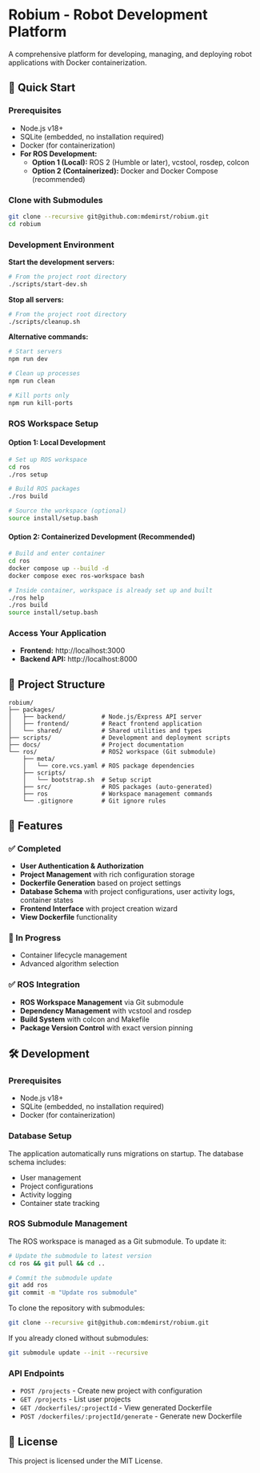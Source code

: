 # Robium - Robot Development Platform

A comprehensive platform for developing, managing, and deploying robot applications with Docker containerization.

## 🚀 Quick Start

### Prerequisites

- Node.js v18+
- SQLite (embedded, no installation required)
- Docker (for containerization)
- **For ROS Development:**
  - **Option 1 (Local):** ROS 2 (Humble or later), vcstool, rosdep, colcon
  - **Option 2 (Containerized):** Docker and Docker Compose (recommended)

### Clone with Submodules

```bash
git clone --recursive git@github.com:mdemirst/robium.git
cd robium
```

### Development Environment

**Start the development servers:**

```bash
# From the project root directory
./scripts/start-dev.sh
```

**Stop all servers:**

```bash
# From the project root directory
./scripts/cleanup.sh
```

**Alternative commands:**

```bash
# Start servers
npm run dev

# Clean up processes
npm run clean

# Kill ports only
npm run kill-ports
```

### ROS Workspace Setup

#### Option 1: Local Development

```bash
# Set up ROS workspace
cd ros
./ros setup

# Build ROS packages
./ros build

# Source the workspace (optional)
source install/setup.bash
```

#### Option 2: Containerized Development (Recommended)

```bash
# Build and enter container
cd ros
docker compose up --build -d
docker compose exec ros-workspace bash

# Inside container, workspace is already set up and built
./ros help
./ros build
source install/setup.bash
```

### Access Your Application

- **Frontend:** http://localhost:3000
- **Backend API:** http://localhost:8000

## 📁 Project Structure

```
robium/
├── packages/
│   ├── backend/          # Node.js/Express API server
│   ├── frontend/         # React frontend application
│   └── shared/           # Shared utilities and types
├── scripts/              # Development and deployment scripts
├── docs/                 # Project documentation
└── ros/                  # ROS2 workspace (Git submodule)
    ├── meta/
    │   └── core.vcs.yaml # ROS package dependencies
    ├── scripts/
    │   └── bootstrap.sh  # Setup script
    ├── src/              # ROS packages (auto-generated)
    ├── ros               # Workspace management commands
    └── .gitignore        # Git ignore rules
```

## 🔧 Features

### ✅ Completed

- **User Authentication & Authorization**
- **Project Management** with rich configuration storage
- **Dockerfile Generation** based on project settings
- **Database Schema** with project configurations, user activity logs, container states
- **Frontend Interface** with project creation wizard
- **View Dockerfile** functionality

### 🚧 In Progress

- Container lifecycle management
- Advanced algorithm selection

### ✅ ROS Integration

- **ROS Workspace Management** via Git submodule
- **Dependency Management** with vcstool and rosdep
- **Build System** with colcon and Makefile
- **Package Version Control** with exact version pinning

## 🛠️ Development

### Prerequisites

- Node.js v18+
- SQLite (embedded, no installation required)
- Docker (for containerization)

### Database Setup

The application automatically runs migrations on startup. The database schema includes:

- User management
- Project configurations
- Activity logging
- Container state tracking

### ROS Submodule Management

The ROS workspace is managed as a Git submodule. To update it:

```bash
# Update the submodule to latest version
cd ros && git pull && cd ..

# Commit the submodule update
git add ros
git commit -m "Update ros submodule"
```

To clone the repository with submodules:

```bash
git clone --recursive git@github.com:mdemirst/robium.git
```

If you already cloned without submodules:

```bash
git submodule update --init --recursive
```

### API Endpoints

- `POST /projects` - Create new project with configuration
- `GET /projects` - List user projects
- `GET /dockerfiles/:projectId` - View generated Dockerfile
- `POST /dockerfiles/:projectId/generate` - Generate new Dockerfile

## 📝 License

This project is licensed under the MIT License.

